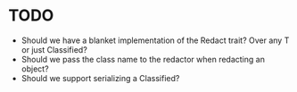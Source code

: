# TODO

* Should we have a blanket implementation of the Redact trait? Over any T or just Classified<T>?
* Should we pass the class name to the redactor when redacting an object?
* Should we support serializing a Classified<T>?

